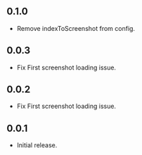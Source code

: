 ## 0.1.0

- Remove indexToScreenshot from config.

## 0.0.3

- Fix First screenshot loading issue.

## 0.0.2

- Fix First screenshot loading issue.

## 0.0.1

- Initial release.

